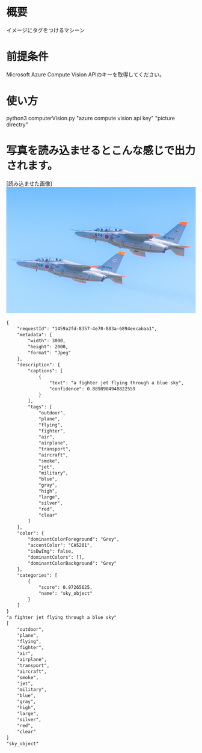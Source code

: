# 概要

イメージにタグをつけるマシーン

# 前提条件

Microsoft Azure Compute Vision APIのキーを取得してください。

# 使い方

python3 computerVision.py "azure compute vision api key" "picture directry"

# 写真を読み込ませるとこんな感じで出力されます。

[読み込ませた画像]
![エビフライトライアングル](./image/DSC_0431.jpg "航空機の写真")

```
{
    "requestId": "1459a2fd-8357-4e70-883a-6894eecabaa1",
    "metadata": {
        "width": 3000,
        "height": 2000,
        "format": "Jpeg"
    },
    "description": {
        "captions": [
            {
                "text": "a fighter jet flying through a blue sky",
                "confidence": 0.8898904948822559
            }
        ],
        "tags": [
            "outdoor",
            "plane",
            "flying",
            "fighter",
            "air",
            "airplane",
            "transport",
            "aircraft",
            "smoke",
            "jet",
            "military",
            "blue",
            "gray",
            "high",
            "large",
            "silver",
            "red",
            "clear"
        ]
    },
    "color": {
        "dominantColorForeground": "Grey",
        "accentColor": "CA5201",
        "isBwImg": false,
        "dominantColors": [],
        "dominantColorBackground": "Grey"
    },
    "categories": [
        {
            "score": 0.97265625,
            "name": "sky_object"
        }
    ]
}
"a fighter jet flying through a blue sky"
[
    "outdoor",
    "plane",
    "flying",
    "fighter",
    "air",
    "airplane",
    "transport",
    "aircraft",
    "smoke",
    "jet",
    "military",
    "blue",
    "gray",
    "high",
    "large",
    "silver",
    "red",
    "clear"
]
"sky_object"

```